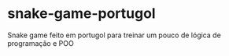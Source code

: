 # snake-game-portugol
Snake game feito em portugol para treinar um pouco de lógica de programação e POO
